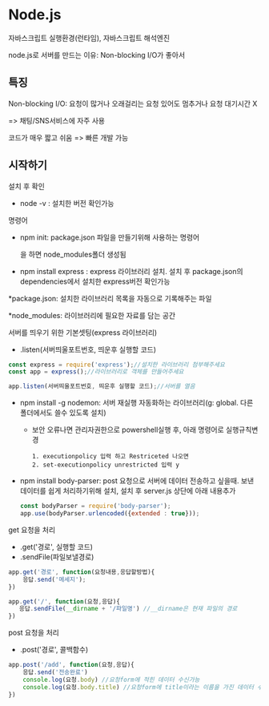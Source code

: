 # Node.js

 자바스크립트 실행환경(런타임), 자바스크립트 해석엔진

node.js로 서버를 만드는 이유: Non-blocking I/O가 좋아서



## 특징

Non-blocking I/O: 요청이 많거나 오래걸리는 요청 있어도 멈추거나 요청 대기시간 X

=> 채팅/SNS서비스에 자주 사용

코드가 매우 짧고 쉬움 => 빠른 개발 가능



## 시작하기

설치 후 확인

- node -v : 설치한 버전 확인가능

명령어

- npm init: package.json 파일을 만들기위해 사용하는 명령어

  을 하면 node_modules폴더 생성됨

- npm install express : express 라이브러리 설치. 설치 후 package.json의 dependencies에서 설치한 express버전 확인가능

*package.json: 설치한 라이브러리 목록을 자동으로 기록해주는 파일

*node_modules: 라이브러리에 필요한 자료를 담는 공간



서버를 띄우기 위한 기본셋팅(express 라이브러리)

- .listen(서버띄울포트번호, 띄운후 실행할 코드)

```javascript
const express = require('express');//설치한 라이브러리 첨부해주세요
const app = express();//라이브러리로 객체를 만들어주세요

app.listen(서버띄울포트번호, 띄운후 실행할 코드);//서버를 열음
```

- npm install -g nodemon: 서버 재실행 자동화하는 라이브러리(g: global. 다른 폴더에서도 쓸수 있도록 설치)

  - 보안 오류나면 관리자권한으로 powershell실행 후, 아래 명령어로 실행규칙변경

    ```
    1. executionpolicy 입력 하고 Restriceted 나오면
    2. set-executionpolicy unrestricted 입력 y
    ```

- npm install body-parser: post 요청으로 서버에 데이터 전송하고 싶을때. 보낸 데이터를 쉽게 처리하기위해 설치, 설치 후  server.js 상단에 아래 내용추가

  ```javascript
  const bodyParser = require('body-parser');
  app.use(bodyParser.urlencoded({extended : true}));
  ```

get 요청을 처리

- .get('경로', 실행할 코드)
- .sendFile(파일보낼경로)

```javascript
app.get('경로', function(요청내용,응답할방법){
    응답.send('메세지');
})

app.get('/', function(요청,응답){
   응답.sendFile(__dirname + '/파일명') //__dirname은 현재 파일의 경로
})
```

post 요청을 처리

- .post('경로', 콜백함수)

```javascript
app.post('/add', function(요청,응답){
    응답.send('전송완료')
    console.log(요청.body) //요청form에 적힌 데이터 수신가능
    console.log(요청.body.title) //요청form에 title이라는 이름을 가진 데이터 수신가능 
})
```

